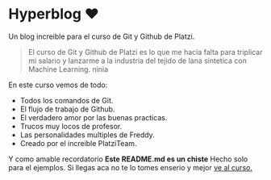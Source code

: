 # Hyperblog &hearts;
Un blog increible para el curso de Git y Github de Platzi.
>El curso de Git y Github de Platzi es lo que me hacia falta para triplicar mi salario y lanzarme a la industria del tejido de lana sintetica con Machine Learning.
>ninia

En este curso vemos de todo:
* Todos los comandos de Git.
* El flujo de trabajo de Github.
* El verdadero amor por las buenas practicas.
* Trucos muy locos de profesor.
* Las personalidades multiples de Freddy.
* Creado por el increible PlatziTeam.

Y como amable recordatorio **Este README.md es un chiste** Hecho solo para el ejemplos. Si llegas aca no te lo tomes enserio y mejor [ve al curso.](https://platzi.com/clases/1557-git-github/19977-readmemd-es-una-excelente-practica/)
